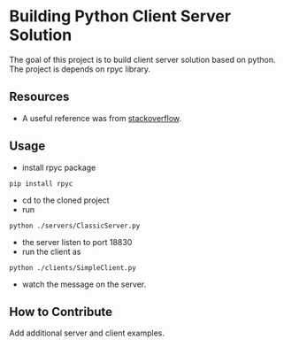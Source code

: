 # Building Python Client Server Solution

The goal of this project is to build client server solution based on python. The project is depends on rpyc library.


## Resources

* A useful reference was from [stackoverflow](https://stackoverflow.com/questions/26930726/simple-rpyc-client-and-server-for-sending-string-data).


## Usage

* install rpyc package
```
pip install rpyc
```
* cd to the cloned project
* run
```
python ./servers/ClassicServer.py
```
* the server listen to port 18830
* run the client as
```
python ./clients/SimpleClient.py
```
* watch the message on the server.

## How to Contribute

Add additional server and client examples.
